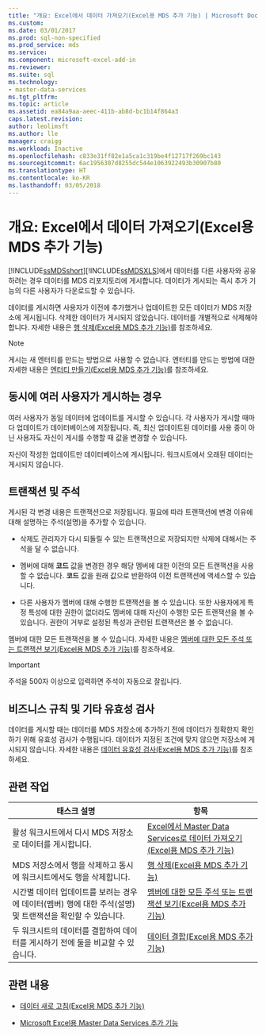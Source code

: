 ```yaml
---
title: "개요: Excel에서 데이터 가져오기(Excel용 MDS 추가 기능) | Microsoft Docs"
ms.custom: 
ms.date: 03/01/2017
ms.prod: sql-non-specified
ms.prod_service: mds
ms.service: 
ms.component: microsoft-excel-add-in
ms.reviewer: 
ms.suite: sql
ms.technology:
- master-data-services
ms.tgt_pltfrm: 
ms.topic: article
ms.assetid: ea84a9aa-aeec-411b-ab8d-bc1b14f864a3
caps.latest.revision: 
author: leolimsft
ms.author: lle
manager: craigg
ms.workload: Inactive
ms.openlocfilehash: c833e31ff82e1a5ca1c319be4f12717f269bc143
ms.sourcegitcommit: 6ac1956307d8255dc544e1063922493b30907b80
ms.translationtype: HT
ms.contentlocale: ko-KR
ms.lasthandoff: 03/05/2018
---
```

# <a name="overview-importing-data-from-excel-mds-add-in-for-excel"></a>개요: Excel에서 데이터 가져오기(Excel용 MDS 추가 기능)
  [!INCLUDE[ssMDSshort](../../includes/ssmdsshort-md.md)][!INCLUDE[ssMDSXLS](../../includes/ssmdsxls-md.md)]에서 데이터를 다른 사용자와 공유하려는 경우 데이터를 MDS 리포지토리에 게시합니다. 데이터가 게시되는 즉시 추가 기능의 다른 사용자가 다운로드할 수 있습니다.  
  
 데이터를 게시하면 사용자가 이전에 추가했거나 업데이트한 모든 데이터가 MDS 저장소에 게시됩니다. 삭제한 데이터가 게시되지 않았습니다. 데이터를 개별적으로 삭제해야 합니다. 자세한 내용은 [행 삭제&#40;Excel용 MDS 추가 기능&#41;](../../master-data-services/microsoft-excel-add-in/delete-a-row-mds-add-in-for-excel.md)를 참조하세요.  
  
> [!NOTE]  
>  게시는 새 엔터티를 만드는 방법으로 사용할 수 없습니다. 엔터티를 만드는 방법에 대한 자세한 내용은 [엔터티 만들기&#40;Excel용 MDS 추가 기능&#41;](../../master-data-services/microsoft-excel-add-in/create-an-entity-mds-add-in-for-excel.md)를 참조하세요.  
  
## <a name="when-multiple-users-publish-at-the-same-time"></a>동시에 여러 사용자가 게시하는 경우  
 여러 사용자가 동일 데이터에 업데이트를 게시할 수 있습니다. 각 사용자가 게시할 때마다 업데이트가 데이터베이스에 저장됩니다. 즉, 최신 업데이트된 데이터를 사용 중이 아닌 사용자도 자신이 게시를 수행할 때 값을 변경할 수 있습니다.  
  
 자신이 작성한 업데이트만 데이터베이스에 게시됩니다. 워크시트에서 오래된 데이터는 게시되지 않습니다.  
  
## <a name="transactions-and-annotations"></a>트랜잭션 및 주석  
 게시된 각 변경 내용은 트랜잭션으로 저장됩니다. 필요에 따라 트랜잭션에 변경 이유에 대해 설명하는 주석(설명)을 추가할 수 있습니다.  
  
-   삭제도 관리자가 다시 되돌릴 수 있는 트랜잭션으로 저장되지만 삭제에 대해서는 주석을 달 수 없습니다.  
  
-   멤버에 대해 **코드** 값을 변경한 경우 해당 멤버에 대한 이전의 모든 트랜잭션을 사용할 수 없습니다. **코드** 값을 원래 값으로 반환하여 이전 트랜잭션에 액세스할 수 있습니다.  
  
-   다른 사용자가 멤버에 대해 수행한 트랜잭션을 볼 수 있습니다. 또한 사용자에게 특정 특성에 대한 권한이 없더라도 멤버에 대해 자신이 수행한 모든 트랜잭션을 볼 수 있습니다. 권한이 거부로 설정된 특성과 관련된 트랜잭션은 볼 수 없습니다.  
  
 멤버에 대한 모든 트랜잭션을 볼 수 있습니다. 자세한 내용은 [멤버에 대한 모든 주석 또는 트랜잭션 보기&#40;Excel용 MDS 추가 기능&#41;](../../master-data-services/microsoft-excel-add-in/view-all-annotations-or-transactions-for-a-member-mds-add-in-for-excel.md)를 참조하세요.  
  
> [!IMPORTANT]  
>  주석을 500자 이상으로 입력하면 주석이 자동으로 잘립니다.  
  
## <a name="business-rule-and-other-validation"></a>비즈니스 규칙 및 기타 유효성 검사  
 데이터를 게시할 때는 데이터를 MDS 저장소에 추가하기 전에 데이터가 정확한지 확인하기 위해 유효성 검사가 수행됩니다. 데이터가 지정된 조건에 맞지 않으면 저장소에 게시되지 않습니다. 자세한 내용은 [데이터 유효성 검사&#40;Excel용 MDS 추가 기능&#41;](../../master-data-services/microsoft-excel-add-in/validating-data-mds-add-in-for-excel.md)를 참조하세요.  
  
## <a name="related-tasks"></a>관련 작업  
  
|태스크 설명|항목|  
|----------------------|-----------|  
|활성 워크시트에서 다시 MDS 저장소로 데이터를 게시합니다.|[Excel에서 Master Data Services로 데이터 가져오기&#40;Excel용 MDS 추가 기능&#41;](../../master-data-services/microsoft-excel-add-in/import-data-from-excel-to-master-data-services-mds-add-in-for-excel.md)|  
|MDS 저장소에서 행을 삭제하고 동시에 워크시트에서도 행을 삭제합니다.|[행 삭제&#40;Excel용 MDS 추가 기능&#41;](../../master-data-services/microsoft-excel-add-in/delete-a-row-mds-add-in-for-excel.md)|  
|시간별 데이터 업데이트를 보려는 경우에 데이터(멤버) 행에 대한 주석(설명) 및 트랜잭션을 확인할 수 있습니다.|[멤버에 대한 모든 주석 또는 트랜잭션 보기&#40;Excel용 MDS 추가 기능&#41;](../../master-data-services/microsoft-excel-add-in/view-all-annotations-or-transactions-for-a-member-mds-add-in-for-excel.md)|  
|두 워크시트의 데이터를 결합하여 데이터를 게시하기 전에 둘을 비교할 수 있습니다.|[데이터 결합&#40;Excel용 MDS 추가 기능&#41;](../../master-data-services/microsoft-excel-add-in/combine-data-mds-add-in-for-excel.md)|  

  
## <a name="related-content"></a>관련 내용  
  
-   [데이터 새로 고침&#40;Excel용 MDS 추가 기능&#41;](../../master-data-services/microsoft-excel-add-in/refreshing-data-mds-add-in-for-excel.md)  
  
-   [Microsoft Excel용 Master Data Services 추가 기능](../../master-data-services/microsoft-excel-add-in/master-data-services-add-in-for-microsoft-excel.md)  
  
  
